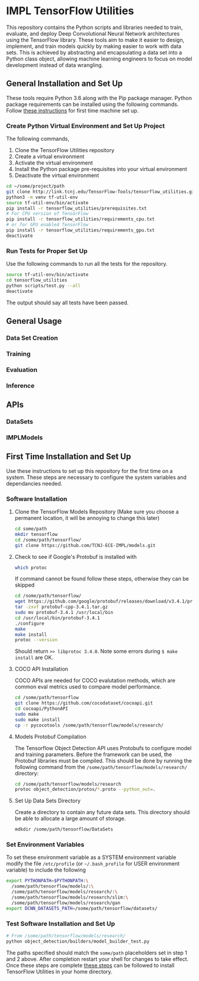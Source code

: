 # IMPL TensorFlow Utilities

This repository contains the Python scripts and libraries needed to train, evaluate, and deploy Deep Convolutional Neural Network architectures using the TensorFlow library. These tools aim to make it easier to design, implement, and train models quickly by making easier to work with data sets. This is achieved by abstracting and encapsulating a data set into a Python class object, allowing machine learning engineers to focus on model development instead of data wrangling.

## General Installation and Set Up

These tools require Python 3.6 along with the Pip package manager. Python package requirements can be installed using the following commands. Follow [these instructions](#first-time-installation-and-set-up) for first time machine set up.

### Create Python Virtual Environment and Set Up Project
The following commands,
  1. Clone the TensorFlow Utilities repository
  2. Create a virtual environment
  3. Activate the virtual environment
  4. Install the Python package pre-requisites into your virtual environment
  5. Deactivate the virtual environment

```bash
cd ~/some/project/path
git clone http://link.tcnj.edu/TensorFlow-Tools/tensorflow_utilities.git
python3 -m venv tf-util-env
source tf-util-env/bin/activate
pip install -r tensorflow_utilities/prerequisites.txt
# For CPU version of TensorFlow
pip install -r tensorflow_utilities/requirements_cpu.txt
# or for GPU enabled TensorFlow
pip install -r tensorflow_utilities/requirements_gpu.txt
deactivate
```

### Run Tests for Proper Set Up

Use the following commands to run all the tests for the repository.

```bash
source tf-util-env/bin/activate
cd tensorflow_utilities
python scripts/test.py --all
deactivate
```

The output should say all tests have been passed.

## General Usage

### Data Set Creation

### Training

### Evaluation

### Inference

## APIs

### DataSets

### IMPLModels

## First Time Installation and Set Up

Use these instructions to set up this repository for the first time on a system. These steps are necessary to configure the system variables and dependancies needed.

### Software Installation
1. Clone the TensorFlow Models Repository
(Make sure you choose a permanent location, it will be annoying to change this later)

    ```bash
    cd some/path
    mkdir tensorflow
    cd /some/path/tensorflow/
    git clone https://github.com/TCNJ-ECE-IMPL/models.git
    ```

2. Check to see if Google's Protobuf is installed with

    ```bash
    which protoc
    ```

    If command cannot be found follow these steps, otherwise they can be skipped

    ```bash
    cd /some/path/tensorflow/
    wget https://github.com/google/protobuf/releases/download/v3.4.1/protobuf-cpp-3.4.1.tar.gz
    tar -zxvf protobuf-cpp-3.4.1.tar.gz
    sudo mv protobuf-3.4.1 /usr/local/bin
    cd /usr/local/bin/protobuf-3.4.1
    ./configure
    make
    make install
    protoc --version
    ```

    Should return `>> libprotoc 3.4.0`. Note some errors during `$ make install` are OK.

3. COCO API Installation

    COCO APIs are needed for COCO evalutation methods, which are common eval metrics used to compare model performance.

    ```bash
    cd /some/path/tensorflow
    git clone https://github.com/cocodataset/cocoapi.git
    cd cocoapi/PythonAPI
    sudo make
    sudo make install
    cp -r pycocotools /some/path/tensorflow/models/research/
    ```

4. Models Protobuf Compilation

    The Tensorflow Object Detection API uses Protobufs to configure model and training parameters. Before the framework can be used, the Protobuf libraries must be compiled. This should be done by running the following command from the `/some/path/tensorflow/models/research/` directory:

    ```bash
    cd /some/path/tensorflow/models/research
    protoc object_detection/protos/*.proto --python_out=.
    ```

5. Set Up Data Sets Directory

    Create a directory to contain any future data sets. This directory should be able to allocate a large amount of storage.

    ```bash
    mdkdir /some/path/tensorflow/DataSets
    ```

### Set Environment Variables

To set these environment variable as a SYSTEM environment variable modify the file `/etc/profile` (or `~/.bash_profile` for USER environment variable) to include the following

```bash
export PYTHONPATH=$PYTHONPATH:\
  /some/path/tensorflow/models/:\
  /some/path/tensorflow/models/research/:\
  /some/path/tensorflow/models/research/slim:\
  /some/path/tensorflow/models/research/gan
export DCNN_DATASETS_PATH=/some/path/tensorflow/datasets/
```

### Test Software Installation and Set Up

```bash
# From /some/path/tensorflow/models/research/
python object_detection/builders/model_builder_test.py
```

The paths specified should match the `some/path` placeholders set in step 1 and 2 above. After completion restart your shell for changes to take effect. Once these steps are complete [these steps](#general-installation-and-set-up) can be followed to install TensorFlow Utilities in your home directory.
